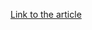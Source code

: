 [Link to the article](https://krebsonsecurity.com/2024/12/web-hacking-service-araneida-tied-to-turkish-it-firm/)
